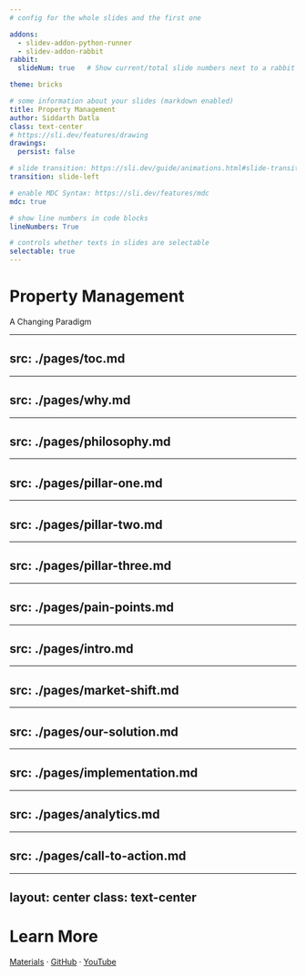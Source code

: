 ```yaml
---
# config for the whole slides and the first one

addons:
  - slidev-addon-python-runner
  - slidev-addon-rabbit
rabbit:
  slideNum: true   # Show current/total slide numbers next to a rabbit icon

theme: bricks

# some information about your slides (markdown enabled)
title: Property Management
author: Siddarth Datla
class: text-center
# https://sli.dev/features/drawing
drawings:
  persist: false

# slide transition: https://sli.dev/guide/animations.html#slide-transitions
transition: slide-left

# enable MDC Syntax: https://sli.dev/features/mdc
mdc: true

# show line numbers in code blocks
lineNumbers: True

# controls whether texts in slides are selectable
selectable: true
---
```


# Property Management

A Changing Paradigm

<div class="abs-br m-6 text-xl">
  <a href="https://www.youtube.com/@KareemKreates" target="_blank" class="slidev-icon-btn">
    <carbon:logo-youtube />
  </a>
  <a href="https://github.com/KareimGazer" target="_blank" class="slidev-icon-btn">
    <carbon:logo-github />
  </a>
    <a href="https://x.com/KareimGazer" target="_blank" class="slidev-icon-btn">
    <carbon:logo-x />
  </a>
</div>

<!--
The last comment block of each slide will be treated as slide notes. It will be visible and editable in Presenter Mode along with the slide. [Read more in the docs](https://sli.dev/guide/syntax.html#notes)
-->

---
src: ./pages/toc.md
---

---
src: ./pages/why.md
---

---
src: ./pages/philosophy.md
---

---
src: ./pages/pillar-one.md
---

---
src: ./pages/pillar-two.md
---

---
src: ./pages/pillar-three.md
---

---
src: ./pages/pain-points.md
---

---
src: ./pages/intro.md
---

---
src: ./pages/market-shift.md
---

---
src: ./pages/our-solution.md
---

---
src: ./pages/implementation.md
---

---
src: ./pages/analytics.md
---

---
src: ./pages/call-to-action.md
---

---
layout: center
class: text-center
---

# Learn More

[Materials](https://sli.dev) · [GitHub](https://github.com/KareimGazer) · [YouTube](https://www.youtube.com/@KareemKreates)

<PoweredBySlidev mt-10 />
